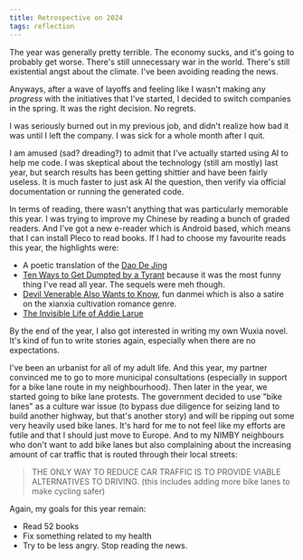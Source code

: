 ```yaml
---
title: Retrospective on 2024
tags: reflection
---
```


The year was generally pretty terrible.
The economy sucks, and it's going to probably get worse.
There's still unnecessary war in the world.
There's still existential angst about the climate.
I've been avoiding reading the news.

Anyways, after a wave of layoffs
and feeling like I wasn't making any _progress_
with the initiatives that I've started,
I decided to switch companies in the spring.
It was the right decision. No regrets.

I was seriously burned out in my previous job,
and didn't realize how bad it was until I left the company.
I was sick for a whole month after I quit.

I am amused (sad? dreading?) to admit that I've actually started using AI to help me code.
I was skeptical about the technology (still am mostly) last year,
but search results has been getting shittier
and have been fairly useless.
It is much faster to just ask AI the question,
then verify via official documentation or running the generated code.

In terms of reading, there wasn't anything that was particularly memorable this year.
I was trying to improve my Chinese by reading a bunch of graded readers.
And I've got a new e-reader which is Android based,
which means that I can install Pleco to read books.
If I had to choose my favourite reads this year, the highlights were:

- A poetic translation of the [Dao De Jing](https://www.goodreads.com/book/show/205478817-dao-de-jing)
- [Ten Ways to Get Dumpted by a Tyrant](https://www.goodreads.com/book/show/63029823-ten-ways-to-get-dumped-by-a-tyrant) because it was the most funny thing I've read all year. The sequels were meh though.
- [Devil Venerable Also Wants to Know](https://www.goodreads.com/book/show/59066963-devil-venerable-also-wants-to-know), fun danmei which is also a satire on the xianxia cultivation romance genre.
- [The Invisible Life of Addie Larue](https://www.goodreads.com/book/show/50623864-the-invisible-life-of-addie-larue)

By the end of the year, I also got interested in writing my own Wuxia novel.
It's kind of fun to write stories again,
especially when there are no expectations.

I've been an urbanist for all of my adult life.
And this year, my partner convinced me to go to more municipal consultations
(especially in support for a bike lane route in my neighbourhood).
Then later in the year, we started going to bike lane protests.
The government decided to use "bike lanes" as a culture war issue
(to bypass due diligence for seizing land to build another highway,
but that's another story)
and will be ripping out some very heavily used bike lanes.
It's hard for me to not feel like my efforts are futile
and that I should just move to Europe.
And to my NIMBY neighbours who don't want to add bike lanes
but also complaining about the increasing amount of car traffic
that is routed through their local streets:

> THE ONLY WAY TO REDUCE CAR TRAFFIC
> IS TO PROVIDE VIABLE ALTERNATIVES TO DRIVING.
> (this includes adding more bike lanes to make cycling safer)

Again, my goals for this year remain:

- Read 52 books
- Fix something related to my health
- Try to be less angry. Stop reading the news.